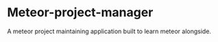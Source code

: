 # Meteor-project-manager


A meteor project maintaining application built to learn meteor alongside. 
